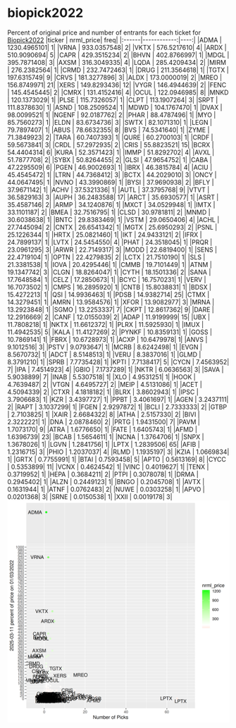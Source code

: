 # biopick2022
Percent of original price and number of entrants for each ticket for [Biopick2022](https://twitter.com/hashtag/Biopick2022)
|ticker |   nrml_price| freq|
|:------|------------:|----:|
|ADMA   | 1230.4965101|    1|
|VRNA   |  933.0357548|    2|
|VKTX   |  576.5217610|    4|
|ARDX   |  510.9090694|    5|
|CAPR   |  429.3515234|    2|
|BHVN   |  402.8766997|    1|
|MDGL   |  395.7871408|    3|
|AXSM   |  316.3049335|    4|
|LQDA   |  285.4209434|    2|
|MIRM   |  276.2382564|    1|
|CRMD   |  232.7472463|    1|
|DRUG   |  211.3564618|    1|
|TGTX   |  197.6315749|    9|
|CRVS   |  181.3277896|    3|
|ALDX   |  173.0000019|    2|
|MREO   |  156.8749971|   21|
|XERS   |  149.8293436|   12|
|VYGR   |  146.4944639|    2|
|FENC   |  145.4545445|    2|
|CMRX   |  131.4152416|    4|
|OCUL   |  122.0946985|    8|
|MNKD   |  120.1373029|    1|
|PLSE   |  115.7326057|    1|
|CLPT   |  113.1907264|    3|
|SRPT   |  111.8378630|    1|
|ASND   |  108.2509524|    1|
|MDWD   |  104.1767470|    1|
|DVAX   |   98.0099521|    1|
|NGENF  |   92.0187762|    2|
|PHAR   |   88.4787496|    1|
|MYO    |   85.7560273|    1|
|ELDN   |   83.6734736|    3|
|SWTX   |   82.1071310|    1|
|LEGN   |   79.7897407|    1|
|ABUS   |   78.6632355|    8|
|BVS    |   74.5341640|    1|
|ZYME   |   71.3849923|    2|
|TARA   |   60.7407393|    1|
|QURE   |   60.2700103|    1|
|CRDF   |   59.5673841|    3|
|CRDL   |   57.2972935|    2|
|CRIS   |   55.8823521|   15|
|BCRX   |   54.4404314|    6|
|KURA   |   52.3571423|    1|
|IMMP   |   51.8292702|    4|
|AVXL   |   51.7877708|    2|
|SYBX   |   50.8264455|    2|
|GLSI   |   47.9654752|    1|
|CABA   |   47.2295509|    6|
|PGEN   |   46.9002693|    1|
|IBRX   |   46.3815784|    4|
|ACIU   |   45.4545472|    1|
|LTRN   |   44.7368412|    3|
|BCTX   |   44.2029010|    3|
|ONCY   |   44.0647495|    1|
|NVNO   |   43.3990869|    1|
|BYSI   |   37.9690938|    2|
|BFLY   |   37.9671142|    1|
|ACHV   |   37.5321336|    1|
|AUTL   |   37.3795768|    9|
|VTVT   |   36.5829163|    3|
|AUPH   |   36.2483588|   17|
|ARCT   |   35.6930577|    1|
|ASRT   |   35.4587146|    2|
|ARMP   |   34.1240876|    1|
|MXCT   |   34.0529948|    1|
|IMTX   |   33.1101187|    2|
|BMEA   |   32.7516795|    1|
|CLSD   |   30.9781811|    2|
|MNMD   |   30.6038638|    1|
|BNTC   |   29.8383469|    1|
|VSTM   |   29.0650406|    4|
|ACHL   |   27.7445094|    2|
|CNTX   |   26.6541342|    1|
|MGTX   |   25.6950293|    2|
|PSNL   |   25.1226344|    1|
|HRTX   |   25.0821460|    1|
|IKT    |   24.9433121|    2|
|IFRX   |   24.7899137|    1|
|LVTX   |   24.5454550|    4|
|PHAT   |   24.3518045|    1|
|PRQR   |   23.0961295|    3|
|ARWR   |   22.7149317|    3|
|MODD   |   22.6819400|    1|
|SENS   |   22.4719104|    1|
|OPTN   |   22.4279835|    2|
|LCTX   |   21.7510190|    1|
|SLS    |   21.3381538|    1|
|IOVA   |   20.4295446|    1|
|CMMB   |   19.7101449|    1|
|ATNM   |   19.1347742|    3|
|CLGN   |   18.8264047|    1|
|CYTH   |   18.1501336|    2|
|SANA   |   17.7648584|    1|
|CELZ   |   17.2850673|    1|
|BCYC   |   16.7570231|    1|
|VERV   |   16.7073502|    1|
|CMPS   |   16.2895920|    1|
|CNTB   |   15.8038831|    1|
|BDSX   |   15.4272213|    1|
|QSI    |   14.9936463|    1|
|PDSB   |   14.9382714|   25|
|CTMX   |   14.3279451|    1|
|AMRN   |   13.9584576|    1|
|XFOR   |   13.9082977|    3|
|MRNA   |   13.2923848|    1|
|SGMO   |   13.2253337|    7|
|CKPT   |   12.8617362|    9|
|DARE   |   12.2916669|    2|
|CANF   |   12.0155039|    2|
|ADAP   |   11.9199999|   15|
|UBX    |   11.7808218|    1|
|NKTX   |   11.6612372|    1|
|PLRX   |   11.5925930|    1|
|IMUX   |   11.4942535|    5|
|KALA   |   11.4127269|    2|
|PYNKF  |   10.8359131|    1|
|GOSS   |   10.7869141|    1|
|FBRX   |   10.6728973|    1|
|ACXP   |   10.6479978|    1|
|ANVS   |    9.1012516|    3|
|PSTV   |    9.0793647|    1|
|MCRB   |    8.6242498|    1|
|EVGN   |    8.5670732|    1|
|ADCT   |    8.5148513|    1|
|VERU   |    8.3837016|    1|
|GLMD   |    8.3791210|    1|
|SPRB   |    7.7735428|    1|
|KPTI   |    7.7138417|    5|
|CYCN   |    7.4563952|    7|
|IPA    |    7.4514923|    4|
|GBIO   |    7.1737289|    1|
|NKTR   |    6.0636563|    3|
|SAVA   |    5.9038899|    7|
|INAB   |    5.5307518|    1|
|XLO    |    4.9531251|    1|
|HOOK   |    4.7639487|    2|
|VTGN   |    4.6495727|    2|
|MEIP   |    4.5131086|    1|
|ACET   |    4.5094339|    2|
|CTXR   |    4.1818182|    1|
|BLRX   |    3.8602943|    1|
|IPSC   |    3.7906683|    1|
|KZR    |    3.4397727|    1|
|PPBT   |    3.4061697|    1|
|AGEN   |    3.2437111|    2|
|RAPT   |    3.1037299|    1|
|FGEN   |    2.9297872|    1|
|BCLI   |    2.7333333|    2|
|GTBP   |    2.7103825|    1|
|XAIR   |    2.6684322|    8|
|ATHA   |    2.5157330|    2|
|BIVI   |    2.3222221|    1|
|DNA    |    2.0878460|    2|
|PRTG   |    1.9431500|    7|
|PAVM   |    1.7073170|    9|
|ATRA   |    1.6776650|    1|
|FATE   |    1.6405743|    1|
|AFMD   |    1.6396739|   23|
|BCAB   |    1.5654611|    1|
|NCNA   |    1.3764706|    1|
|SNPX   |    1.3678026|    1|
|LGVN   |    1.2841756|    1|
|LPTX   |    1.2839506|   65|
|AFIB   |    1.2316715|    3|
|PHIO   |    1.2037037|    4|
|RLMD   |    1.1935197|    3|
|KZIA   |    1.0669834|    1|
|GRTX   |    0.7755991|    1|
|BTAI   |    0.7593458|    5|
|APTO   |    0.5613169|    8|
|CYCC   |    0.5353899|   11|
|VCNX   |    0.4624542|    1|
|VINC   |    0.4019627|    1|
|TENX   |    0.3719952|    1|
|HEPA   |    0.3684211|    2|
|PTPI   |    0.3078078|    1|
|DRMA   |    0.2945402|    1|
|ALZN   |    0.2449123|    1|
|BNGO   |    0.2045708|    1|
|AVTX   |    0.1631944|    1|
|ATNF   |    0.0762483|    2|
|NUWE   |    0.0303258|    1|
|APVO   |    0.0201368|    3|
|SRNE   |    0.0150538|    1|
|XXII   |    0.0019178|    3|
![retvspicks](biopicks.png?raw=true)
